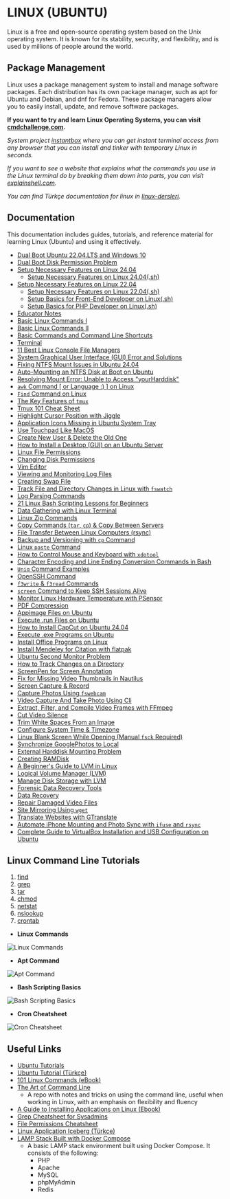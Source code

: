 # LINUX (UBUNTU)

Linux is a free and open-source operating system based on the Unix operating system. It is known for its stability, security, and flexibility, and is used by millions of people around the world.

## Package Management

Linux uses a package management system to install and manage software packages. Each distribution has its own package manager, such as apt for Ubuntu and Debian, and dnf for Fedora. These package managers allow you to easily install, update, and remove software packages.

**If you want to try and learn Linux Operating Systems, you can visit [cmdchallenge.com](https://cmdchallenge.com/).**

_System project [instantbox](https://github.com/instantbox/instantbox) where you can get instant terminal access from any browser that you can install and tinker with temporary Linux in seconds._

_If you want to see a website that explains what the commands you use in the Linux terminal do by breaking them down into parts, you can visit [explainshell.com](https://explainshell.com/)._

_You can find Türkçe documentation for linux in [linux-dersleri](https://github.com/Linux-Dersleri/linux-dersleri.github.io)._

## Documentation

This documentation includes guides, tutorials, and reference material for learning Linux (Ubuntu) and using it effectively.

- [Dual Boot Ubuntu 22.04.LTS and Windows 10](./dual.boot.ubuntu.22.04.1.lts.and.windows10.md)
- [Dual Boot Disk Permission Problem](./dual.boot.disk.permission.problem.md)
- [Setup Necessary Features on Linux 24.04](./setup.necessary.features.on.linux.24.04.md)
  - [Setup Necessary Features on Linux 24.04(.sh)](./setup.necessary.features.on.linux.24.04.sh)
- [Setup Necessary Features on Linux 22.04](./setup.necessary.features.on.linux.22.04.md)
  - [Setup Necessary Features on Linux 22.04(.sh)](./setup.necessary.features.on.linux.22.04.sh)
  - [Setup Basics for Front-End Developer on Linux(.sh)](./setup.front.end.sh)
  - [Setup Basics for PHP Developer on Linux(.sh)](./setup.php.sh)
- [Educator Notes](./egitmen.notlari.md)
- [Basic Linux Commands I](./temel.linux.komutlari1.md)
- [Basic Linux Commands II](./temel.linux.komutlari2.md)
- [Basic Commands and Command Line Shortcuts](./basic.commands.and.shortcuts.md)
- [Terminal](./terminal.md)
- [11 Best Linux Console File Managers](./useful.linux.console.managers.md)
- [System Graphical User Interface (GUI) Error and Solutions](./gui.error.md)
- [Fixing NTFS Mount Issues in Ubuntu 24.04](./ntfs.mount.problem.md)
- [Auto-Mounting an NTFS Disk at Boot on Ubuntu](./auto.mount.ntfs.disk.md)
- [Resolving Mount Error: Unable to Access "yourHarddisk"](./mount.error.md)
- [`awk` Command [ or Language :) ] on Linux](./awk.command.md)
- [`Find` Command on Linux](./find.command.md)
- [The Key Features of `tmux`](./tmux.md)
- [Tmux 101 Cheat Sheet](./tmux.cheatsheet.md)
- [Highlight Cursor Position with Jiggle](./gnome.extensions.jiggle.md)
- [Application Icons Missing in Ubuntu System Tray](./missing.app.icon.in.tray.md)
- [Use Touchpad Like MacOS](./gnome.extensions.x11.md)
- [Create New User & Delete the Old One](./create.new.user.md)
- [How to Install a Desktop (GUI) on an Ubuntu Server](./install.desktop.gui.md)
- [Linux File Permissions](./linux.permissions.md)
- [Changing Disk Permissions](./changing.disk.permissions.md)
- [Vim Editor](./vim.md)
- [Viewing and Monitoring Log Files](./view.and.monitor.logs.md)
- [Creating Swap File](./creating.swap.md)
- [Track File and Directory Changes in Linux with `fswatch`](./fswatch.md)
- [Log Parsing Commands](./log.parsing.md)
- [21 Linux Bash Scripting Lessons for Beginners](./bash.scripting.md)
- [Data Gathering with Linux Terminal](./linux.terminal.ile.veri.toplama.md)
- [Linux Zip Commands](./linux.zip.komutlari.md)
- [Copy Commands (`tar`, `cp`) & Copy Between Servers](./copy.with.tar.cp.md)
- [File Transfer Between Linux Computers (rsync)](./file.transfer.with.rsync.md)
- [Backup and Versioning with `cp` Command](./cp.backup.and.versioning.md)
- [Linux `paste` Command](./paste.command.md)
- [How to Control Mouse and Keyboard with `xdotool`](./xdotool.control.mouse.keyboard.md)
- [Character Encoding and Line Ending Conversion Commands in Bash](./char.encoding.conversion.md)
- [`Uniq` Command Examples](./uniq.command.examples.md)
- [OpenSSH Command](./openssh.command.md)
- [`f3write` & `f3read` Commands](./f3write.f3read.md)
- [`screen` Command to Keep SSH Sessions Alive](./screen.command.for.sessions.md)
- [Monitor Linux Hardware Temperature with PSensor](./psensor.md)
- [PDF Compression](./compress.pdf.md)
- [Appimage Files on Ubuntu](./how.to.use.appimage.files.md)
- [Execute .run Files on Ubuntu](./execute..run.files.md)
- [How to Install CapCut on Ubuntu 24.04](./install.capcut.md)
- [Execute .exe Programs on Ubuntu](./run.windows.programs.on.ubuntu.md)
- [Install Office Programs on Linux](./office.on.linux.md)
- [Install Mendeley for Citation with flatpak](./mendeley.for.citation.md)
- [Ubuntu Second Monitor Problem](./second.monitor.problem.md)
- [How to Track Changes on a Directory](./track.changes.on.directory.md)
- [ScreenPen for Screen Annotation](./screenpen.md)
- [Fix for Missing Video Thumbnails in Nautilus](./fix.missing.thumbnails.md)
- [Screen Capture & Record](./screen.capture.md)
- [Capture Photos Using `fswebcam`](./capture.photo.using.fswebcam.md)
- [Video Capture And Take Photo Using Cli](./capture.video.and.take.photo.using.cli.md)
- [Extract, Filter, and Compile Video Frames with FFmpeg](./video.frames.with.ffmpeg.md)
- [Cut Video Silence](./delete.video.silence.md)
- [Trim White Spaces From an Image](./image.operations.md)
- [Configure System Time & Timezone](./set.system.time.md)
- [Linux Blank Screen While Opening (Manual `fsck` Required)](./duplicate.or.bad.block.fsck.md)
- [Synchronize GooglePhotos to Local](./sync.googlephotos.md)
- [External Harddisk Mounting Problem](./mounting.external.harddisk.md)
- [Creating RAMDisk](./creating.ramdisk.md)
- [A Beginner's Guide to LVM in Linux](./beginners.guide.to.lvm.md)
- [Logical Volume Manager (LVM)](./nas.raid.lvm.md)
- [Manage Disk Storage with LVM](./manage.storage.with.lvm.md)
- [Forensic Data Recovery Tools](./forensic.data.recovery.tools.md)
- [Data Recovery](./data.recovery.md)
- [Repair Damaged Video Files](./repairing.damaged.videos.md)
- [Site Mirroring Using `wget`](./site.mirroring.md)
- [Translate Websites with GTranslate](./website.translation.md)
- [Automate iPhone Mounting and Photo Sync with `ifuse` and `rsync`](./iPhone.photo.sync.md)
- [Complete Guide to VirtualBox Installation and USB Configuration on Ubuntu](./windows.virtualbox.md)

## Linux Command Line Tutorials

1. [find](https://javarevisited.blogspot.com/2018/08/10-example-of-find-command-in-unix-linux.html)
2. [grep](https://javarevisited.blogspot.com/2011/06/10-examples-of-grep-command-in-unix-and.html)
3. [tar](https://javarevisited.blogspot.com/2011/11/tar-command-in-unix-linux-example.html)
4. [chmod](https://javarevisited.blogspot.com/2012/03/10-example-of-chmod-command-in-unix.html)
5. [netstat](https://www.java67.com/2022/08/10-examples-of-netstat-command-in-linux.html)
6. [nslookup](https://www.java67.com/2012/12/unix-command-to-find-ip-address-from-hostname.html)
7. [crontab](https://www.java67.com/2017/08/how-to-backup-and-load-crontab-from-file-Linux-example.html)

- **Linux Commands**

![Linux Commands](https://pbs.twimg.com/media/F5L5PnmWAAAje7k?format=jpg&name=900x900)

- **Apt Command**

![Apt Command](https://pbs.twimg.com/media/GUIn4A7WkAAOWfj?format=jpg&name=large)

- **Bash Scripting Basics**

![Bash Scripting Basics](https://pbs.twimg.com/media/GqrgsnzXsAAhQqK?format=jpg&name=4096x4096)

- **Cron Cheatsheet**

![Cron Cheatsheet](https://pbs.twimg.com/media/FvxSYknagAEzE1F?format=jpg&name=4096x4096)

## Useful Links

- [Ubuntu Tutorials](https://ubuntu.com/tutorials)
- [Ubuntu Tutorial (Türkçe)](https://turkce-linux.gitbook.io/anasayfa)
- [101 Linux Commands (eBook)](https://sugatoray.github.io/101-linux-commands-ebook/)
- [The Art of Command Line](https://github.com/jlevy/the-art-of-command-line)
  - A repo with notes and tricks on using the command line, useful when working in Linux, with an emphasis on flexibility and fluency
- [A Guide to Installing Applications on Linux (Ebook)](https://opensource.com/sites/default/files/gated-content/osdc_installing_applications_on_linux.pdf)
- [Grep Cheatsheet for Sysadmins](https://pbs.twimg.com/media/F4AiJA1XAAEGdKN?format=jpg&name=4096x4096)
- [File Permissions Cheatsheet](https://pbs.twimg.com/media/F4jI5nxawAIgI00?format=jpg&name=medium)
- [Linux Application Iceberg (Türkçe)](https://www.youtube.com/watch?v=d7wmG6u45LQ)
- [LAMP Stack Built with Docker Compose](https://github.com/sprintcube/docker-compose-lamp)
  - A basic LAMP stack environment built using Docker Compose. It consists of the following:
    - PHP
    - Apache
    - MySQL
    - phpMyAdmin
    - Redis
